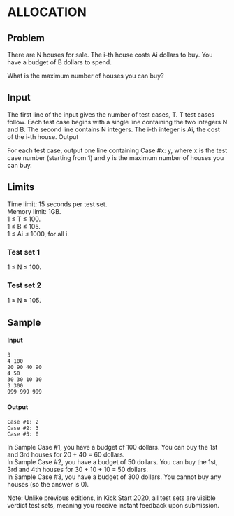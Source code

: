 # ALLOCATION

## Problem
There are N houses for sale. The i-th house costs Ai dollars to buy. You have a budget of B dollars to spend.

What is the maximum number of houses you can buy?

## Input
The first line of the input gives the number of test cases, T. T test cases follow. Each test case begins with a single line containing the two integers N and B. The second line contains N integers. The i-th integer is Ai, the cost of the i-th house.
Output

For each test case, output one line containing Case #x: y, where x is the test case number (starting from 1) and y is the maximum number of houses you can buy.

## Limits
Time limit: 15 seconds per test set.  
Memory limit: 1GB.  
1 ≤ T ≤ 100.  
1 ≤ B ≤ 105.  
1 ≤ Ai ≤ 1000, for all i.

### Test set 1
1 ≤ N ≤ 100.

### Test set 2
1 ≤ N ≤ 105.

## Sample

#### Input
```
3 
4 100
20 90 40 90
4 50
30 30 10 10
3 300
999 999 999
```

#### Output
```
Case #1: 2
Case #2: 3
Case #3: 0
```

In Sample Case #1, you have a budget of 100 dollars. You can buy the 1st and 3rd houses for 20 + 40 = 60 dollars.  
In Sample Case #2, you have a budget of 50 dollars. You can buy the 1st, 3rd and 4th houses for 30 + 10 + 10 = 50 dollars.  
In Sample Case #3, you have a budget of 300 dollars. You cannot buy any houses (so the answer is 0).

Note: Unlike previous editions, in Kick Start 2020, all test sets are visible verdict test sets, meaning you receive instant feedback upon submission.

